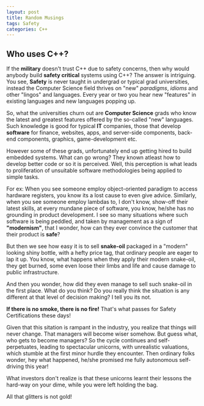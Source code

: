 ```yaml
---
layout: post
title: Random Musings
tags: Safety
categories: C++
---
```


## Who uses C++?

If the **military** doesn't trust C++ due to safety concerns, then why would anybody build **safety critical** systems using C++?
The answer is intriguing. You see, **Safety** is never taught in undergrad or typical grad universities, instead the Computer Science field thrives on
"new" *paradigms*, *idioms* and other "lingos" and languages. Every year or two you hear new "features" in existing languages and new languages popping up.

So, what the universities churn out are **Computer Science** grads who know the latest and greatest features offered by the so-called "new" languages.
Such knowledge is good for typical **IT** companies, those that develop **software** for finance, websites, apps, and server-side components, back-end components, graphics, game-development etc.

However some of these grads, unfortunately end up getting hired to build embedded systems. What can go wrong? They known atleast how to develop better code or so it is perceived.
Well, this perception is what leads to proliferation of unsuitable software methodologies being applied to simple tasks.

For ex:
When you see someone employ object-oriented paradigm to access hardware registers, you know its a lost cause to even give advice.
Similarly, when you see someone employ lambdas to, I don't know, show-off their latest skills, at every mundane piece of software, you know, he/she has no grounding in product development.
I see so many situations where such software is being peddled, and taken by management as a sign of **"modernism"**, that I wonder, how can they ever convince the customer that their product is **safe**?

But then we see how easy it is to sell **snake-oil** packaged in a "modern" looking shiny bottle, with a hefty price tag, that ordinary people are eager to lap it up.
You know, what happens when they apply their modern snake-oil, they get burned, some even loose their limbs and life and cause damage to public infrastructure.

And then you wonder, how did they even manage to sell such snake-oil in the first place. What do you think?
Do you really think the situation is any different at that level of decision making? I tell you its not.

**If there is no smoke, there is no fire!** That's what passes for Safety Certifications these days!

Given that this sitation is rampant in the industry, you realize that things will never change. That managers will become wiser somehow. But guess what, who gets to become managers?
So the cycle continues and self-perpetuates, leading to spectacular unicorns, with unrealistic valuations, which stumble at the first minor hurdle they encounter.
Then ordinary folks wonder, hey what happened, he/she promised me fully autonomous self-driving this year!

What investors don't realize is that these unicorns learnt their lessons the hard-way on your dime, while you were left holding the bag.

All that glitters is not gold!

